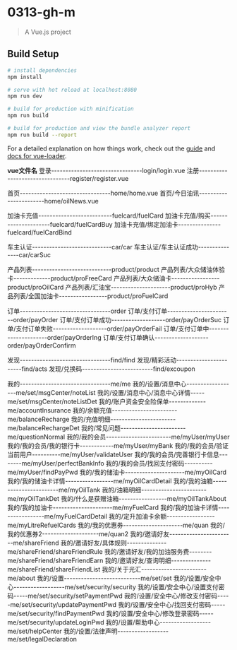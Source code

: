 # 0313-gh-m

> A Vue.js project

## Build Setup

``` bash
# install dependencies
npm install

# serve with hot reload at localhost:8080
npm run dev

# build for production with minification
npm run build

# build for production and view the bundle analyzer report
npm run build --report
```

For a detailed explanation on how things work, check out the [guide](http://vuejs-templates.github.io/webpack/) and [docs for vue-loader](http://vuejs.github.io/vue-loader).


********vue文件名********
登录--------------------------------login/login.vue
注册--------------------------------register/register.vue

首页--------------------------------home/home.vue
首页/今日油讯-----------------------home/oilNews.vue

加油卡充值--------------------------fuelcard/fuelCard
加油卡充值/购买---------------------fuelcard/fuelCardBuy
加油卡充值/绑定加油卡---------------fuelcard/fuelCardBind

车主认证----------------------------car/car
车主认证/车主认证成功---------------car/carSuc

产品列表----------------------------product/product
产品列表/大众储油体验卡-------------product/proFreeCard
产品列表/大众储油卡-----------------product/proOilCard
产品列表/汇油宝---------------------product/proHyb
产品列表/全国加油卡-----------------product/proFuelCard

订单--------------------------------order
订单/支付订单-----------------------order/payOrder
订单/支付订单成功-------------------order/payOrderSuc
订单/支付订单失败-------------------order/payOrderFail
订单/支付订单中---------------------order/payOrderIng
订单/支付订单确认-------------------order/payOrderConfirm

发现--------------------------------find/find
发现/精彩活动-----------------------find/acts
发现/兑换码-------------------------find/excoupon

我的--------------------------------me/me
我的/设置/消息中心------------------me/set/msgCenter/noteList
我的/设置/消息中心/消息中心详情-----me/set/msgCenter/noteListDet
我的/账户资金安全险保单-------------me/accountInsurance
我的/余额充值-----------------------me/balanceRecharge
我的/充值明细-----------------------me/balanceRechargeDet
我的/常见问题-----------------------me/questionNormal
我的/我的会员-----------------------me/myUser/myUser
我的/我的会员/我的银行卡------------me/myUser/myBank
我的/我的会员/验证当前用户----------me/myUser/validateUser
我的/我的会员/完善银行卡信息--------me/myUser/perfectBankInfo
我的/我的会员/找回支付密码----------me/myUser/findPayPwd
我的/我的储油卡---------------------me/myOilCard
我的/我的储油卡详情-----------------me/myOilCardDetail
我的/我的油箱-----------------------me/myOilTank
我的/油箱明细-----------------------me/myOilTankDet
我的/什么是获赠油箱-----------------me/myOilTankAbout
我的/我的加油卡---------------------me/myFuelCard
我的/我的加油卡详情-----------------me/myFuelCardDetail
我的/定升加油卡余额-----------------me/myLitreRefuelCards
我的/我的优惠券---------------------me/quan
我的/我的优惠券2--------------------me/quan2
我的/邀请好友-----------------------me/shareFriend
我的/邀请好友/具体规则--------------me/shareFriend/shareFriendRule
我的/邀请好友/我的加油服务费--------me/shareFriend/shareFriendEarn
我的/邀请好友/查询明细--------------me/shareFriend/shareFriendList
我的/关于光汇-----------------------me/about
我的/设置---------------------------me/set/set
我的/设置/安全中心------------------me/set/security/security
我的/设置/安全中心/设置支付密码-----me/set/security/setPaymentPwd
我的/设置/安全中心/修改支付密码-----me/set/security/updatePaymentPwd
我的/设置/安全中心/找回支付密码-----me/set/security/findPaymentPwd
我的/设置/安全中心/修改登录密码-----me/set/security/updateLoginPwd
我的/设置/帮助中心------------------me/set/helpCenter
我的/设置/法律声明------------------me/set/legalDeclaration